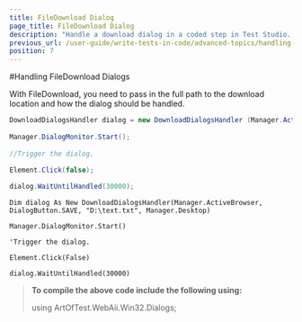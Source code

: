 ```yaml
---
title: FileDownload Dialog
page_title: FileDownload Dialog
description: "Handle a download dialog in a coded step in Test Studio. Coded test to handle download dialogs in Test Studio. Test Studio Testing Framework Download Dialog handling."
previous_url: /user-guide/write-tests-in-code/advanced-topics/handling-html-popups-and-dialogs/built-in-dialog-handlers/handling-filedownload-dialog.aspx, /user-guide/write-tests-in-code/advanced-topics/handling-html-popups-and-dialogs/built-in-dialog-handlers/handling-filedownload-dialog
position: 7
---
```

#Handling FileDownload Dialogs

With FileDownload, you need to pass in the full path to the download location and how the dialog should be handled. 

```C#
DownloadDialogsHandler dialog = new DownloadDialogsHandler (Manager.ActiveBrowser, DialogButton.SAVE, @"D:\text.txt", Manager.Desktop); 
 
Manager.DialogMonitor.Start();
 
//Trigger the dialog.

Element.Click(false); 
 
dialog.WaitUntilHandled(30000);
```
```VB
Dim dialog As New DownloadDialogsHandler(Manager.ActiveBrowser, DialogButton.SAVE, "D:\text.txt", Manager.Desktop)

Manager.DialogMonitor.Start()

'Trigger the dialog.

Element.Click(False)

dialog.WaitUntilHandled(30000)
```


> **To compile the above code include the following using:**
>
> using ArtOfTest.WebAii.Win32.Dialogs;

